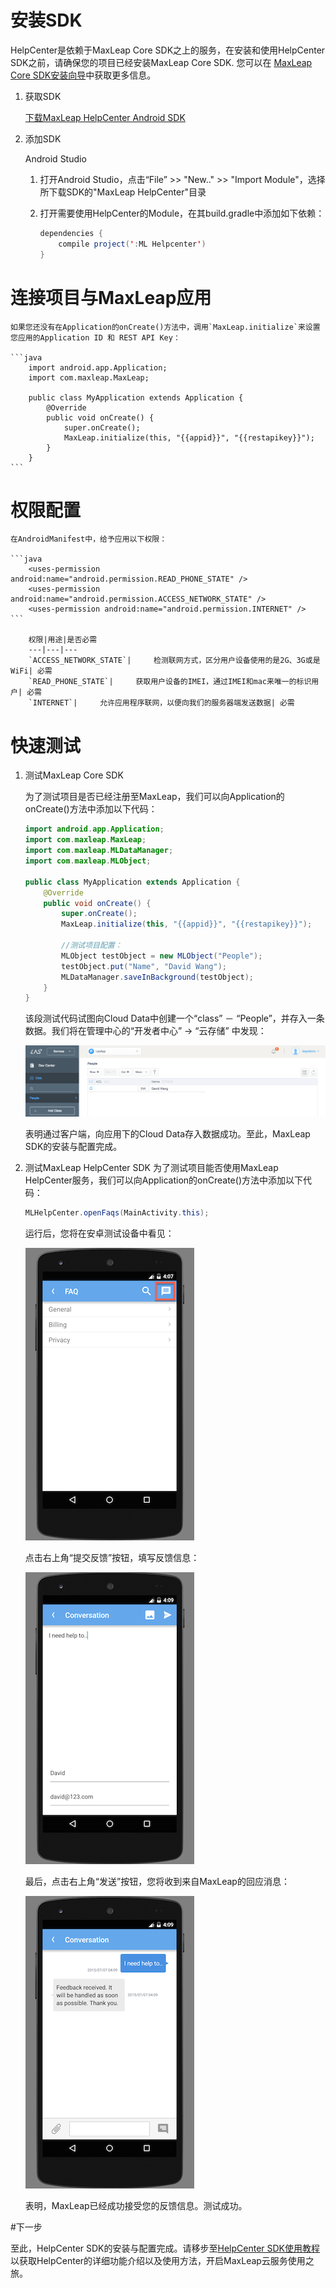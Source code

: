 #	安装SDK

HelpCenter是依赖于MaxLeap Core SDK之上的服务，在安装和使用HelpCenter SDK之前，请确保您的项目已经安装MaxLeap Core SDK. 您可以在 [MaxLeap Core SDK安装向导](ML_DOCS_LINK_PLACEHOLDER_SDK_QUICKSTART_ANDROID)中获取更多信息。

1. 获取SDK

	<a class="download-sdk" href="...">下载MaxLeap HelpCenter Android SDK</a>
	
2. 添加SDK

	Android Studio 

	1. 	打开Android Studio，点击“File” >> "New.." >> "Import Module"，选择所下载SDK的"MaxLeap HelpCenter"目录
	2. 	打开需要使用HelpCenter的Module，在其build.gradle中添加如下依赖：
	
		```java
		dependencies {
			compile project(':ML Helpcenter')
		}
		```

#	连接项目与MaxLeap应用
	
	如果您还没有在Application的onCreate()方法中，调用`MaxLeap.initialize`来设置您应用的Application ID 和 REST API Key：
	
	```java
		import android.app.Application;
		import com.maxleap.MaxLeap;
	
		public class MyApplication extends Application {
			@Override
			public void onCreate() {
				super.onCreate();
				MaxLeap.initialize(this, "{{appid}}", "{{restapikey}}");
			}
		}
	```
	
#	权限配置

	在AndroidManifest中，给予应用以下权限：
		
	```java
		<uses-permission android:name="android.permission.READ_PHONE_STATE" />
		<uses-permission android:name="android.permission.ACCESS_NETWORK_STATE" />
		<uses-permission android:name="android.permission.INTERNET" />
	```
		
		权限|用途|是否必需
		---|---|---
		`ACCESS_NETWORK_STATE`|		检测联网方式，区分用户设备使用的是2G、3G或是WiFi| 必需
		`READ_PHONE_STATE`| 	获取用户设备的IMEI，通过IMEI和mac来唯一的标识用户| 必需
		`INTERNET`| 	允许应用程序联网，以便向我们的服务器端发送数据| 必需
	
#	快速测试

1. 测试MaxLeap Core SDK

	为了测试项目是否已经注册至MaxLeap，我们可以向Application的onCreate()方法中添加以下代码：
	
	```java
	import android.app.Application;
	import com.maxleap.MaxLeap;
	import com.maxleap.MLDataManager;
	import com.maxleap.MLObject;
	
	public class MyApplication extends Application {
		@Override
		public void onCreate() {
			super.onCreate();
			MaxLeap.initialize(this, "{{appid}}", "{{restapikey}}");
			
			//测试项目配置：
			MLObject testObject = new MLObject("People");
			testObject.put("Name", "David Wang");
			MLDataManager.saveInBackground(testObject);
		}
	}
	```
	
	该段测试代码试图向Cloud Data中创建一个“class” － “People”，并存入一条数据。我们将在管理中心的“开发者中心” -> “云存储” 中发现：
	
	![imgSDKQSTestAddObj](../../../images/imgSDKQSTestAddObj.png)
	
	表明通过客户端，向应用下的Cloud Data存入数据成功。至此，MaxLeap SDK的安装与配置完成。

2. 测试MaxLeap HelpCenter SDK
	为了测试项目能否使用MaxLeap HelpCenter服务，我们可以向Application的onCreate()方法中添加以下代码：
	
	```java
	MLHelpCenter.openFaqs(MainActivity.this);
	```
	
	运行后，您将在安卓测试设备中看见：
	
	![imgSupportHome](../../../images/imgSupportHome.png)
	
	点击右上角“提交反馈”按钮，填写反馈信息：
	
	![imgSupportAddMsg](../../../images/imgSupportAddMsg.png)
	
	最后，点击右上角“发送”按钮，您将收到来自MaxLeap的回应消息：
	
	![imgSupportConversation](../../../images/imgSupportConversation.png)
	
	表明，MaxLeap已经成功接受您的反馈信息。测试成功。

#下一步

至此，HelpCenter SDK的安装与配置完成。请移步至[HelpCenter SDK使用教程](ML_DOCS_GUIDE_LINK_PLACEHOLDER_ANDROID#SUPPORT_ZH)以获取HelpCenter的详细功能介绍以及使用方法，开启MaxLeap云服务使用之旅。